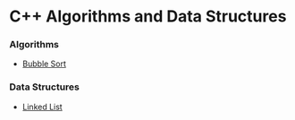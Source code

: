 # C++ Algorithms and Data Structures

### Algorithms
- [Bubble Sort](BubbleSort/README.md)
### Data Structures
- [Linked List](LinkedList/README.md)
